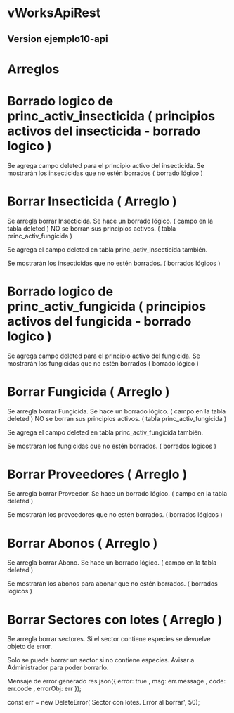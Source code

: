 # vWorksApiRest

## Version ejemplo10-api

# Arreglos


# Borrado logico de princ_activ_insecticida ( principios activos del insecticida - borrado logico )
Se agrega campo deleted para el principio activo del insecticida.
Se mostrarán los insecticidas que no estén borrados ( borrado lógico )




# Borrar Insecticida ( Arreglo )
Se arregla borrar Insecticida.
Se hace un borrado lógico. ( campo en la tabla deleted )
NO se borran sus principios activos. ( tabla princ_activ_fungicida )

Se agrega el campo deleted en tabla princ_activ_insecticida también.

Se mostrarán los insecticidas que no estén borrados. ( borrados lógicos )



# Borrado logico de princ_activ_fungicida ( principios activos del fungicida - borrado logico )
Se agrega campo deleted para el principio activo del fungicida.
Se mostrarán los fungicidas que no estén borrados ( borrado lógico )


# Borrar Fungicida ( Arreglo )
Se arregla borrar Fungicida.
Se hace un borrado lógico. ( campo en la tabla deleted )
NO se borran sus principios activos. ( tabla princ_activ_fungicida )

Se agrega el campo deleted en tabla princ_activ_fungicida también.

Se mostrarán los fungicidas que no estén borrados. ( borrados lógicos )




# Borrar Proveedores ( Arreglo )
Se arregla borrar Proveedor.
Se hace un borrado lógico. ( campo en la tabla deleted )

Se mostrarán los proveedores que no estén borrados. ( borrados lógicos )




# Borrar Abonos ( Arreglo )
Se arregla borrar Abono.
Se hace un borrado lógico. ( campo en la tabla deleted )

Se mostrarán los abonos para abonar que no estén borrados. ( borrados lógicos )





# Borrar Sectores con lotes ( Arreglo )
Se arregla borrar sectores.
Si el sector contiene especies se devuelve objeto de error.

Solo se puede borrar un sector si no contiene especies.
Avisar a Administrador para poder borrarlo.

Mensaje de error generado
res.json({ error: true , msg: err.message , code: err.code , errorObj: err });

const err = new DeleteError('Sector con lotes. Error al borrar', 50);

